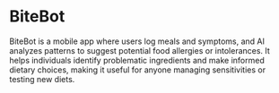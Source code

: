 # BiteBot
BiteBot is a mobile app where users log meals and symptoms, and AI analyzes patterns to suggest potential food allergies or intolerances. It helps individuals identify problematic ingredients and make informed dietary choices, making it useful for anyone managing sensitivities or testing new diets.
